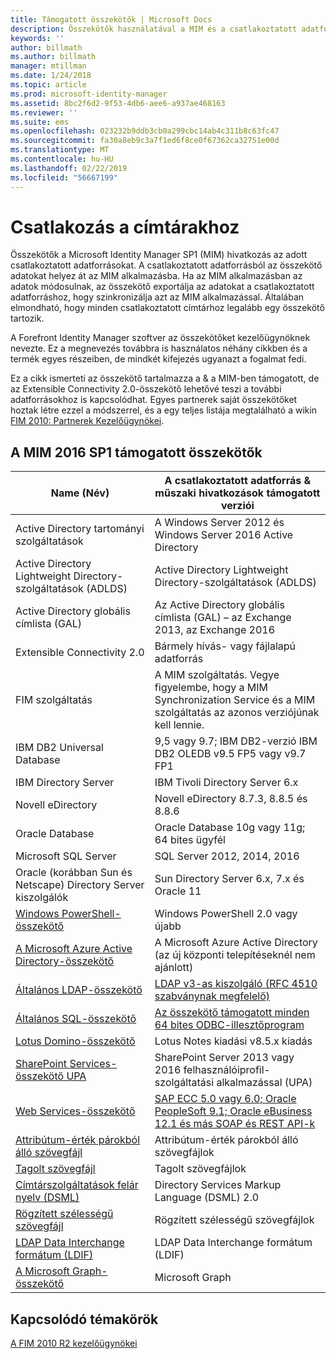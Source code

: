 ```yaml
---
title: Támogatott összekötők | Microsoft Docs
description: Összekötők használatával a MIM és a csatlakoztatott adatforrások közötti adatátvitel kezeléséhez.
keywords: ''
author: billmath
ms.author: billmath
manager: mtillman
ms.date: 1/24/2018
ms.topic: article
ms.prod: microsoft-identity-manager
ms.assetid: 8bc2f6d2-9f53-4db6-aee6-a937ae468163
ms.reviewer: ''
ms.suite: ems
ms.openlocfilehash: 023232b9ddb3cb0a299cbc14ab4c311b8c63fc47
ms.sourcegitcommit: fa30a8eb9c3a7f1ed6f8ce0f67362ca32751e00d
ms.translationtype: MT
ms.contentlocale: hu-HU
ms.lasthandoff: 02/22/2019
ms.locfileid: "56667199"
---
```

# <a name="connect-to-your-directories"></a>Csatlakozás a címtárakhoz

Összekötők a Microsoft Identity Manager SP1 (MIM) hivatkozás az adott csatlakoztatott adatforrásokat. A csatlakoztatott adatforrásból az összekötő adatokat helyez át az MIM alkalmazásba. Ha az MIM alkalmazásban az adatok módosulnak, az összekötő exportálja az adatokat a csatlakoztatott adatforráshoz, hogy szinkronizálja azt az MIM alkalmazással. Általában elmondható, hogy minden csatlakoztatott címtárhoz legalább egy összekötő tartozik.

A Forefront Identity Manager szoftver az összekötőket kezelőügynöknek nevezte. Ez a megnevezés továbbra is használatos néhány cikkben és a termék egyes részeiben, de mindkét kifejezés ugyanazt a fogalmat fedi.

Ez a cikk ismerteti az összekötő tartalmazza a & a MIM-ben támogatott, de az Extensible Connectivity 2.0-összekötő lehetővé teszi a további adatforrásokhoz is kapcsolódhat. Egyes partnerek saját összekötőket hoztak létre ezzel a módszerrel, és a egy teljes listája megtalálható a wikin [FIM 2010: Partnerek Kezelőügynökei](http://social.technet.microsoft.com/wiki/contents/articles/1589.fim-2010-management-agents-from-partners.aspx).

## <a name="supported-connectors-in-mim-2016-sp1"></a>A MIM 2016 SP1 támogatott összekötők

| Name (Név) | A csatlakoztatott adatforrás & műszaki hivatkozások támogatott verziói |
| ---- | ----------------------------------------------- |
| Active Directory tartományi szolgáltatások | A Windows Server 2012 és Windows Server 2016 Active Directory |
| Active Directory Lightweight Directory-szolgáltatások (ADLDS) | Active Directory Lightweight Directory-szolgáltatások (ADLDS) |
| Active Directory globális címlista (GAL) | Az Active Directory globális címlista (GAL) – az Exchange 2013, az Exchange 2016 |
| Extensible Connectivity 2.0 | Bármely hívás- vagy fájlalapú adatforrás |
| FIM szolgáltatás | A MIM szolgáltatás. Vegye figyelembe, hogy a MIM Synchronization Service és a MIM szolgáltatás az azonos verziójúnak kell lennie. |
| IBM DB2 Universal Database | 9,5 vagy 9.7; IBM DB2-verzió IBM DB2 OLEDB v9.5 FP5 vagy v9.7 FP1 |
| IBM Directory Server | IBM Tivoli Directory Server 6.x |
| Novell eDirectory | Novell eDirectory 8.7.3, 8.8.5 és 8.8.6 |
| Oracle Database | Oracle Database 10g vagy 11g; 64 bites ügyfél |
| Microsoft SQL Server | SQL Server 2012, 2014, 2016 |
| Oracle (korábban Sun és Netscape) Directory Server kiszolgálók | Sun Directory Server 6.x, 7.x és Oracle 11 |
| [Windows PowerShell-összekötő](https://msdn.microsoft.com/library/dn640417.aspx) | Windows PowerShell 2.0 vagy újabb |
| [A Microsoft Azure Active Directory-összekötő](https://msdn.microsoft.com/library/dn511001.aspx) | A Microsoft Azure Active Directory (az új központi telepítéseknél nem ajánlott) |
| [Általános LDAP-összekötő](https://msdn.microsoft.com/library/dn510997.aspx) | [LDAP v3-as kiszolgáló (RFC 4510 szabványnak megfelelő)](https://docs.microsoft.com/azure/active-directory/connect/active-directory-aadconnectsync-connector-genericldap) |
| [Általános SQL-összekötő](./reference/microsoft-identity-manager-2016-connector-genericsql.md) | [Az összekötő támogatott minden 64 bites ODBC-illesztőprogram](https://docs.microsoft.com/azure/active-directory/connect/active-directory-aadconnectsync-connector-genericsql.md) |
| [Lotus Domino-összekötő](https://msdn.microsoft.com/library/hh859750.aspx) | Lotus Notes kiadási v8.5.x kiadás |
| [SharePoint Services-összekötő UPA](https://msdn.microsoft.com/library/dn511003.aspx) | SharePoint Server 2013 vagy 2016 felhasználóiprofil-szolgáltatási alkalmazással (UPA) |
| [Web Services-összekötő](https://www.microsoft.com/en-us/download/details.aspx?id=51495) | [SAP ECC 5.0 vagy 6.0; Oracle PeopleSoft 9.1; Oracle eBusiness 12.1 és más SOAP és REST API-k](https://docs.microsoft.com/microsoft-identity-manager/reference/microsoft-identity-manager-2016-ma-ws) |
| [Attribútum-érték párokból álló szövegfájl](https://technet.microsoft.com/library/cc708644(v=ws.10).aspx) | Attribútum-érték párokból álló szövegfájlok |
| [Tagolt szövegfájl](https://technet.microsoft.com/library/cc720612(v=ws.10).aspx) | Tagolt szövegfájlok |
| [Címtárszolgáltatások felár nyelv (DSML)](https://technet.microsoft.com/library/cc720660(v=ws.10).aspx) | Directory Services Markup Language (DSML) 2.0 |
| [Rögzített szélességű szövegfájl](https://technet.microsoft.com/library/cc720633(v=ws.10).aspx) | Rögzített szélességű szövegfájlok |
| [LDAP Data Interchange formátum (LDIF)](https://technet.microsoft.com/library/cc708662(v=ws.10).aspx) | LDAP Data Interchange formátum (LDIF) |
| [A Microsoft Graph-összekötő](microsoft-identity-manager-2016-connector-graph.md) | Microsoft Graph |

## <a name="related-topics"></a>Kapcsolódó témakörök

[A FIM 2010 R2 kezelőügynökei](https://technet.microsoft.com/library/jj133885.aspx)
